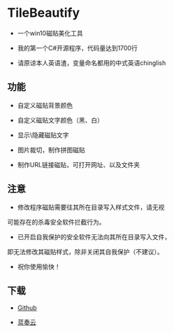 # TileBeautify

+ 一个win10磁贴美化工具

+ 我的第一个C#开源程序，代码量达到1700行

+ 请原谅本人英语渣，变量命名都用的中式英语chinglish

## 功能

+ 自定义磁贴背景颜色

+ 自定义磁贴文字颜色（黑、白）

+ 显示\隐藏磁贴文字

+ 图片裁切，制作拼图磁贴

+ 制作URL链接磁贴，可打开网址、以及文件夹

## 注意

+ 修改程序磁贴需要往其所在目录写入样式文件，请无视

可能存在的杀毒安全软件拦截行为。

+ 已开启自我保护的安全软件无法向其所在目录写入文件，

即无法修改其磁贴样式，除非关闭其自我保护（不建议）。

+ 祝你使用愉快！

## 下载

+ [Github](https://github.com/BluePointLilac/TileBeautify/releases)

+ [蓝奏云](https://www.lanzous.com/b00nb16if)
